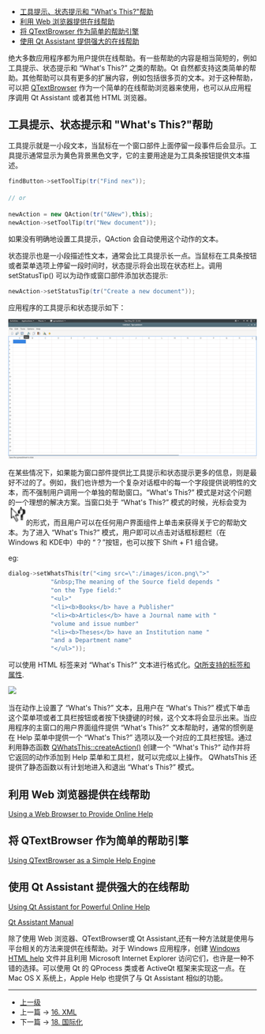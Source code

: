 <!-- 17. 提供在线帮助 -->


<!-- @import "[TOC]" {cmd="toc" depthFrom=1 depthTo=6 orderedList=false} -->
<!-- code_chunk_output -->

- [工具提示、状态提示和 "What's This?"帮助](#工具提示-状态提示和-whats-this帮助)
- [利用 Web 浏览器提供在线帮助](#利用-web-浏览器提供在线帮助)
- [将 QTextBrowser 作为简单的帮助引擎](#将-qtextbrowser-作为简单的帮助引擎)
- [使用 Qt Assistant 提供强大的在线帮助](#使用-qt-assistant-提供强大的在线帮助)

<!-- /code_chunk_output -->

绝大多数应用程序都为用户提供在线帮助。有一些帮助的内容是相当简短的，例如工具提示、状态提示和 “What's This?” 之类的帮助。Qt 自然都支持这类简单的帮助。其他帮助可以具有更多的扩展内容，例如包括很多页的文本。对于这种帮助，可以把 [QTextBrowser](https://doc.qt.io/qt-5/qtextbrowser.html) 作为一个简单的在线帮助浏览器来使用，也可以从应用程序调用 Qt Assistant 或者其他 HTML 浏览器。

## 工具提示、状态提示和 "What's This?"帮助
工具提示就是一小段文本，当鼠标在一个窗口部件上面停留一段事件后会显示。工具提示通常显示为黄色背景黑色文字，它的主要用途是为工具条按钮提供文本描述。

```c++
findButton->setToolTip(tr("Find nex"));

// or

newAction = new QAction(tr("&New"),this);
newAction->setToolTip(tr("New document"));
```

如果没有明确地设置工具提示，QAction 会自动使用这个动作的文本。

状态提示也是一小段描述性文本，通常会比工具提示长一点。当鼠标在工具条按钮或者菜单选项上停留一段时间时，状态提示将会出现在状态栏上。调用 setStatusTip() 可以为动作或窗口部件添加状态提示:
```c++
newAction->setStatusTip(tr("Create a new document"));
```

应用程序的工具提示和状态提示如下：

![](../images/17_onlineHelp_202005101208_1.png)

在某些情况下，如果能为窗口部件提供比工具提示和状态提示更多的信息，则是最好不过的了。例如，我们也许想为一个复杂对话框中的每一个字段提供说明性的文本，而不强制用户调用一个单独的帮助窗口。“What's This?”  模式是对这个问题的一个理想的解决方案。当窗口处于 “What's This?”  模式的时候，光标会变为![](../images/17_onlineHelp_202005101208_2.png)的形式，而且用户可以在任何用户界面组件上单击来获得关于它的帮助文本。为了进入 “What's This?” 模式，用户即可以点击对话框标题栏（在 Windows 和 KDE中）中的 “？”按钮，也可以按下 Shift + F1 组合键。

eg:
```c++
dialog->setWhatsThis(tr("<img src=\":/images/icon.png\">"
            "&nbsp;The meaning of the Source field depends "
            "on the Type field:"
            "<ul>"
            "<li><b>Books</b> have a Publisher"
            "<li><b>Articles</b> have a Journal name with "
            "volume and issue number"
            "<li><b>Theses</b> have an Institution name "
            "and a Department name"
            "</ul>"));  
```

可以使用 HTML 标签来对 “What's This?” 文本进行格式化。[Qt所支持的标签和属性](https://doc.qt.io/qt-5/richtext-html-subset.html).

![](../images/17_onlineHelp_202005101208_3.png)

当在动作上设置了 “What's This?” 文本，且用户在 “What's This?”  模式下单击这个菜单项或者工具栏按钮或者按下快捷键的时候，这个文本将会显示出来。当应用程序的主窗口的用户界面组件提供 “What's This?”  文本帮助时，通常的惯例是在 Help 菜单中提供一个 “What's This?”  选项以及一个对应的工具栏按钮。通过利用静态函数 [QWhatsThis::createAction()](https://doc.qt.io/qt-5/qwhatsthis.html#createAction) 创建一个 “What's This?” 动作并将它返回的动作添加到 Help 菜单和工具栏，就可以完成以上操作。 QWhatsThis 还提供了静态函数以有计划地进入和退出 “What's This?” 模式。

## 利用 Web 浏览器提供在线帮助

[Using a Web Browser to Provide Online Help](https://www.informit.com/articles/article.aspx?p=1405554&seqNum=2)

## 将 QTextBrowser 作为简单的帮助引擎

[Using QTextBrowser as a Simple Help Engine](https://www.informit.com/articles/article.aspx?p=1405554&seqNum=3)

## 使用 Qt Assistant 提供强大的在线帮助

[Using Qt Assistant for Powerful Online Help](https://www.informit.com/articles/article.aspx?p=1405554&seqNum=4)

[Qt Assistant Manual](https://doc.qt.io/qt-5/qtassistant-index.html)

除了使用 Web 浏览器、QTextBrowser或 Qt Assistant,还有一种方法就是使用与平台相关的方法来提供在线帮助。对于 Windows 应用程序，创建 [Windows HTML help](https://docs.microsoft.com/en-us/previous-versions/windows/desktop/htmlhelp/microsoft-html-help-1-4-sdk) 文件并且利用 Microsoft Internet Explorer 访问它们，也许是一种不错的选择。可以使用 Qt 的 QProcess 类或者 ActiveQt 框架来实现这一点。在 Mac OS X 系统上，Apple Help 也提供了与 Qt Assistant 相似的功能。


---
- [上一级](README.md)
- 上一篇 -> [16. XML](16_xml.md)
- 下一篇 -> [18. 国际化](18_unicode.md)
